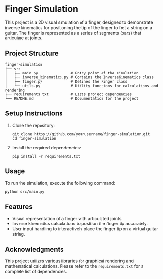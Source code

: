 # Finger Simulation

This project is a 2D visual simulation of a finger, designed to demonstrate inverse kinematics for positioning the tip of the finger to fret a string on a guitar. The finger is represented as a series of segments (bars) that articulate at joints.

## Project Structure

```
finger-simulation
├── src
│   ├── main.py               # Entry point of the simulation
│   ├── inverse_kinematics.py # Contains the InverseKinematics class
│   ├── finger.py             # Defines the Finger class
│   └── utils.py              # Utility functions for calculations and rendering
├── requirements.txt          # Lists project dependencies
└── README.md                 # Documentation for the project
```

## Setup Instructions

1. Clone the repository:
   ```
   git clone https://github.com/yourusername/finger-simulation.git
   cd finger-simulation
   ```

2. Install the required dependencies:
   ```
   pip install -r requirements.txt
   ```

## Usage

To run the simulation, execute the following command:
```
python src/main.py
```

## Features

- Visual representation of a finger with articulated joints.
- Inverse kinematics calculations to position the finger tip accurately.
- User input handling to interactively place the finger tip on a virtual guitar string.

## Acknowledgments

This project utilizes various libraries for graphical rendering and mathematical calculations. Please refer to the `requirements.txt` for a complete list of dependencies.